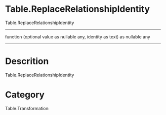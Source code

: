 ﻿# Table.ReplaceRelationshipIdentity
Table.ReplaceRelationshipIdentity
***
function (optional value as nullable any, identity as text) as nullable any
***
# Descrition 
Table.ReplaceRelationshipIdentity
# Category 
Table.Transformation
